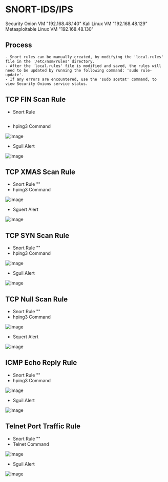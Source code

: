 # SNORT-IDS/IPS

Security Onion VM "192.168.48.140"
Kali Linux VM "192.168.48.129"
Metasploitable Linux VM "192.168.48.130"

## Process
    - Snort rules can be manually created, by modifying the 'local.rules' file in the '/etc/nsm/rules' directory.
    - After the 'local.rules' file is modified and saved, the rules will need to be updated by running the following command: 'sudo rule-update'.
    - If any errors are encountered, use the 'sudo sostat' command, to view Security Onions service status.


## TCP FIN Scan Rule

- Snort Rule
  ```snort

- hping3 Command

![image](https://github.com/user-attachments/assets/a1d02900-7643-4f64-b32e-af41a47b6c21)


- Sguil Alert

![image](https://github.com/user-attachments/assets/d329343f-c80c-460b-86db-1cc243329370)


## TCP XMAS Scan Rule

- Snort Rule
  ""
- hping3 Command

![image](https://github.com/user-attachments/assets/960184b6-dfe7-491f-a1a5-1f171b0f2616)

  
- Sguert Alert

![image](https://github.com/user-attachments/assets/c1bd2f1e-d3b6-4a97-8044-86a3fbba72a0)


## TCP SYN Scan Rule

- Snort Rule
  ""
- hping3 Command

![image](https://github.com/user-attachments/assets/c68075f0-ea74-4ad9-8e99-eec967d5d0c3)

  
- Sguil Alert

![image](https://github.com/user-attachments/assets/e08c1a20-20b1-4676-b32b-a9c0b43235d9)


## TCP Null Scan Rule

- Snort Rule
  ""
- hping3 Command

![image](https://github.com/user-attachments/assets/5546b732-9cfd-4dd7-a077-57cf1d2b5151)

  
- Squert Alert

![image](https://github.com/user-attachments/assets/4d75cd0b-f23e-46cb-9b41-5458f9d99a27)


## ICMP Echo Reply Rule

- Snort Rule
  ""
- hping3 Command

![image](https://github.com/user-attachments/assets/abdf9ee4-ba45-47dc-b679-6fec389049be)

  
- Sguil Alert

![image](https://github.com/user-attachments/assets/d202c9d7-881f-4248-b759-4bf993e2f0b3)


## Telnet Port Traffic Rule

- Snort Rule
  ""
- Telnet Command

![image](https://github.com/user-attachments/assets/61df366e-49ea-4484-9ad4-0d46bf3b72c7)

  
- Sguil Alert

![image](https://github.com/user-attachments/assets/f0a945d1-6234-4d7a-a229-d638dc7235e6)


